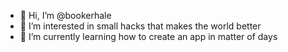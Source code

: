 - 👋 Hi, I’m @bookerhale
- 👀 I’m interested in small hacks that makes the world better
- 🌱 I’m currently learning how to create an app in matter of days


